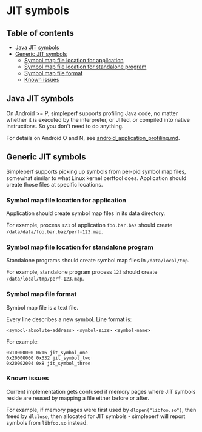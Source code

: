 # JIT symbols

## Table of contents
- [Java JIT symbols](#java-jit-symbols)
- [Generic JIT symbols](#generic-jit-symbols)
  - [Symbol map file location for application](#symbol-map-file-location-for-application)
  - [Symbol map file location for standalone program](#symbol-map-file-location-for-standalone-program)
  - [Symbol map file format](#symbol-map-file-format)
  - [Known issues](#known-issues)

## Java JIT symbols

On Android >= P, simpleperf supports profiling Java code, no matter whether it is executed by
the interpreter, or JITed, or compiled into native instructions. So you don't need to do anything.

For details on Android O and N, see
[android_application_profiling.md](./android_application_profiling.md#prepare-an-android-application).

## Generic JIT symbols

Simpleperf supports picking up symbols from per-pid symbol map files, somewhat similar to what
Linux kernel perftool does. Application should create those files at specific locations.

### Symbol map file location for application

Application should create symbol map files in its data directory.

For example, process `123` of application `foo.bar.baz` should create
`/data/data/foo.bar.baz/perf-123.map`.

### Symbol map file location for standalone program

Standalone programs should create symbol map files in `/data/local/tmp`.

For example, standalone program process `123` should create `/data/local/tmp/perf-123.map`.

### Symbol map file format

Symbol map file is a text file.

Every line describes a new symbol. Line format is:
```
<symbol-absolute-address> <symbol-size> <symbol-name>
```

For example:
```
0x10000000 0x16 jit_symbol_one
0x20000000 0x332 jit_symbol_two
0x20002004 0x8 jit_symbol_three
```

### Known issues

Current implementation gets confused if memory pages where JIT symbols reside are reused by mapping
a file either before or after.

For example, if memory pages were first used by `dlopen("libfoo.so")`, then freed by `dlclose`,
then allocated for JIT symbols - simpleperf will report symbols from `libfoo.so` instead.

